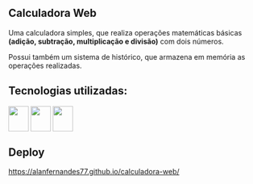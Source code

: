## Calculadora Web

<p>Uma calculadora simples, que realiza operações matemáticas básicas <b>(adição, subtração, multiplicação e divisão)</b> com dois números.</p> <p>Possui também um sistema de histórico, que armazena em memória as operações realizadas.</p>

## Tecnologias utilizadas:

<div> 
   <img align="center" height="50" width="40" src="https://cdn.jsdelivr.net/gh/devicons/devicon/icons/typescript/typescript-original.svg" />
   <img align="center" height="50" width="40" src="https://cdn.jsdelivr.net/gh/devicons/devicon/icons/html5/html5-original.svg">
   <img align="center" height="50" width="40" src="https://cdn.jsdelivr.net/gh/devicons/devicon/icons/css3/css3-original.svg">
</div>

## Deploy

https://alanfernandes77.github.io/calculadora-web/

